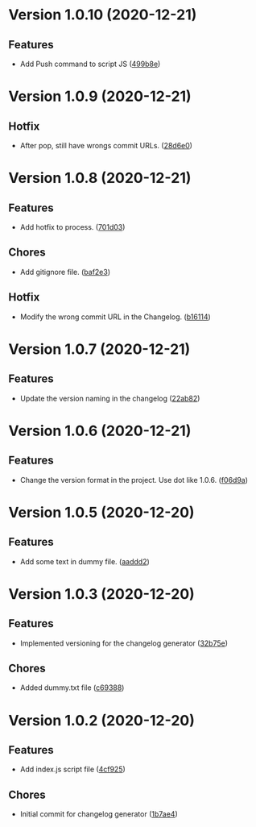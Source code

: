 # Version 1.0.10 (2020-12-21)

## Features
* Add Push command to script JS ([499b8e](https://github.com/Mushu-Tutorials/tuto-git-changelogs/499b8ef3defae9ac5322b055344439dcc3d86838))

# Version 1.0.9 (2020-12-21)

## Hotfix
* After pop, still have wrongs commit URLs. ([28d6e0](https://github.com/Mushu-Tutorials/tuto-git-changelogs/commit/28d6e0ca12b9af507d85e034a3e9262ef7488812))

# Version 1.0.8 (2020-12-21)

## Features
* Add hotfix to process. ([701d03](https://github.com/Mushu-Tutorials/tuto-git-changelogs/commit/701d036a629000eeea6464e5f188cd6279c411ba))

## Chores
* Add gitignore file. ([baf2e3](https://github.com/Mushu-Tutorials/tuto-git-changelogs/commit/baf2e3402c297657c765cd67f3cd0fcf0a1ecdcd))

## Hotfix
* Modify the wrong commit URL in the Changelog. ([b16114](https://github.com/Mushu-Tutorials/tuto-git-changelogs/commit/b161147e91283de563920b285660e2ee4af0a05b))

# Version 1.0.7 (2020-12-21)

## Features
* Update the version naming in the changelog ([22ab82](https://github.com/Mushu-Tutorials/tuto-git-changelogs/commit/22ab82f4a3d510a07feea3586b035daae21e9645))

# Version 1.0.6 (2020-12-21)

## Features
* Change the version format in the project. Use dot like 1.0.6. ([f06d9a](https://github.com/Mushu-Tutorials/tuto-git-changelogs/commit/f06d9a66c0a70ab802223d2be2bd883e17fc4146))

# Version 1.0.5 (2020-12-20)

## Features
* Add some text in dummy file. ([aaddd2](https://github.com/Mushu-Tutorials/tuto-git-changelogs/commit/aaddd2ac36f5574c2118c1d1be6241943f020f48))

# Version 1.0.3 (2020-12-20)

## Features
* Implemented versioning for the changelog generator ([32b75e](https://github.com/Mushu-Tutorials/tuto-git-changelogs/commit/32b75e2b4b1e03be86f368a2d00ae4b3636aa9ca))

## Chores
* Added dummy.txt file ([c69388](https://github.com/Mushu-Tutorials/tuto-git-changelogs/commit/c69388dd2d504f0c1aeb1ac95db7b2b5b6167720))

# Version 1.0.2 (2020-12-20)

## Features
* Add index.js script file ([4cf925](https://github.com/Mushu-Tutorials/tuto-git-changelogs/commit/4cf9258f81bc3e125da57eb45c35a217bfbbf7bd))

## Chores
* Initial commit for changelog generator ([1b7ae4](https://github.com/Mushu-Tutorials/tuto-git-changelogs/commit/1b7ae46d74d6eb765bfa2fb291b52e2c430e9794))

